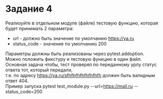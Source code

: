 # Задание 4
Реализуйте в отдельном модуле (файле) тестовую функцию, которая будет принимать 2 параметра:
- url - должно быть значение по умолчанию https://ya.ru
- status_code - значение по умолчанию 200

Параметры должны быть реализованы через pytest.addoption.\
Можно положить фикcтуру и тестовую функцию в один файл.\
Основная задача чтобы, тест проверял по переданному урлу статус ответа тот, который передали,\
т.е. по адресу https://ya.ru/sfhfhfhfhfhfhfhfh должен быть валидным ответ 404.\
Пример запуска pytest test_module.py --url=https://mail.ru --status_code=200